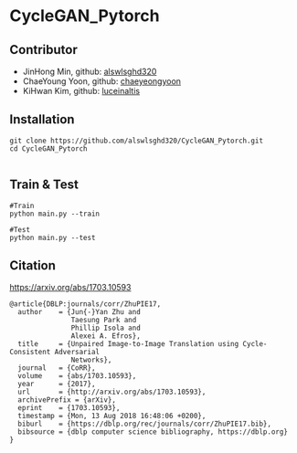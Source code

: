 # CycleGAN_Pytorch
## Contributor

* JinHong Min, github: [alswlsghd320](https://github.com/alswlsghd320)
* ChaeYoung Yoon, github: [chaeyeongyoon](https://github.com/chaeyeongyoon)
* KiHwan Kim, github: [luceinaltis](https://github.com/luceinaltis)

## Installation

```
git clone https://github.com/alswlsghd320/CycleGAN_Pytorch.git
cd CycleGAN_Pytorch


```
## Train & Test
```
#Train
python main.py --train

#Test
python main.py --test
```

## Citation
https://arxiv.org/abs/1703.10593
```
@article{DBLP:journals/corr/ZhuPIE17,
  author    = {Jun{-}Yan Zhu and
               Taesung Park and
               Phillip Isola and
               Alexei A. Efros},
  title     = {Unpaired Image-to-Image Translation using Cycle-Consistent Adversarial
               Networks},
  journal   = {CoRR},
  volume    = {abs/1703.10593},
  year      = {2017},
  url       = {http://arxiv.org/abs/1703.10593},
  archivePrefix = {arXiv},
  eprint    = {1703.10593},
  timestamp = {Mon, 13 Aug 2018 16:48:06 +0200},
  biburl    = {https://dblp.org/rec/journals/corr/ZhuPIE17.bib},
  bibsource = {dblp computer science bibliography, https://dblp.org}
}
```
